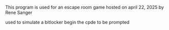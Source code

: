 This program is used for an escape room game hosted on april 22, 2025
by Rene Sanger

used to simulate a bitlocker
begin the cpde to be prompted